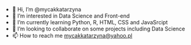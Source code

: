 - 👋 Hi, I’m @mycakkatarzyna
- 👀 I’m interested in Data Science and Front-end 
- 🌱 I’m currently learning Python, R, HTML, CSS and JavaSrcipt
- 💞️ I’m looking to collaborate on some projects including Data Science
- 📫 How to reach me mycakkatarzyna@yahoo.pl

<!---
mycakkatarzyna/mycakkatarzyna is a ✨ special ✨ repository because its `README.md` (this file) appears on your GitHub profile.
You can click the Preview link to take a look at your changes.
--->
